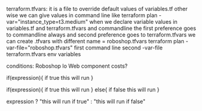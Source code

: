 terraform.tfvars: it is a file to override default values of variables.tf
other wise we can give values in command line like 
terraform plan -var="instance_type=t3.medium"
when we declare variable values in variables.tf and terraform.tfvars and commandline the first preference goes to commandline always and second preference goes to terraform.tfvars
we can create .tfvars with different name = roboshop.tfvars
terraform plan -var-file="roboshop.tfvars"
first command line
second -var-file
terraform.tfvars
env variables

conditions:
Roboshop lo Web component costs?

if(expression){
	if true this will run
}

if(expression){
	if true this will run
}
else{
	if false this will run
}

expression ? "this will run if true" : "this will run if false"
